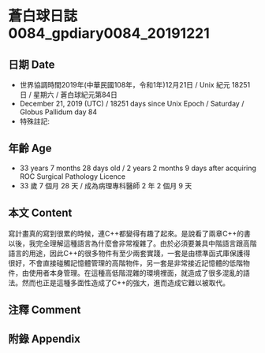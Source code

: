 [_metadata_:encoding]: - "utf-8"
[_metadata_:fileformat]: - "markdown"
[_metadata_:MIME_type]: - "text/plain"
[_metadata_:markdown_version]: - "commonmark version 0.29"
[_metadata_:markdown_spec]: - "https://spec.commonmark.org/0.29/"

# 蒼白球日誌0084_gpdiary0084_20191221 #

## 日期 Date ##

* 世界協調時間2019年(中華民國108年，令和1年)12月21日 / Unix 紀元 18251 日 / 星期六 / 蒼白球紀元第84日
* December 21, 2019 (UTC) / 18251 days since Unix Epoch / Saturday / Globus Pallidum day 84
* 特殊註記:

## 年齡 Age ##

* 33 years 7 months 28 days old / 2 years 2 months 9 days after acquiring ROC Surgical Pathology Licence
* 33 歲 7 個月 28 天 / 成為病理專科醫師 2 年 2 個月 9 天

## 本文 Content ##

寫計畫真的寫到很累的時候，連C++都變得有趣了起來。是說看了兩章C++的書以後，我完全理解這種語言為什麼會非常複雜了。由於必須要兼具中階語言跟高階語言的用途，因此C++的很多物件有至少兩套實踐，一套是由標準函式庫保護得很好，不會直接碰觸記憶體管理的高階物件，另一套是非常接近記憶體的低階物件，由使用者本身管理。在這種高低階混雜的環境裡面，就造成了很多混亂的語法。然而也正是這種多面性造成了C++的強大，進而造成它難以被取代。    

## 注釋 Comment ##

## 附錄 Appendix ##

